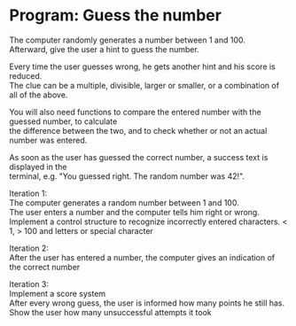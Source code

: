 # Program: Guess the number

The computer randomly generates a number between 1 and 100.\
Afterward, give the user a hint to guess the number.

Every time the user guesses wrong, he gets another hint and his score is reduced.\
The clue can be a multiple, divisible, larger or smaller, or a combination of all of the above.

You will also need functions to compare the entered number with the guessed number, to calculate\
the difference between the two, and to check whether or not an actual number was entered.

As soon as the user has guessed the correct number, a success text is displayed in the\
terminal, e.g. "You guessed right. The random number was 42!".

Iteration 1:\
The computer generates a random number between 1 and 100.\
The user enters a number and the computer tells him right or wrong.\
Implement a control structure to recognize incorrectly entered characters. < 1, > 100 and letters or special character

Iteration 2:\
After the user has entered a number, the computer gives an indication of the correct number

Iteration 3:\
Implement a score system\
After every wrong guess, the user is informed how many points he still has.
Show the user how many unsuccessful attempts it took